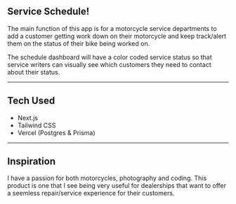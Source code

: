 ## Service Schedule!

The main function of this app is for a motorcycle service departments to add a customer getting work down on their motorcycle and keep track/alert them on the status of their bike being worked on.

The schedule dashboard will have a color coded service status so that service writers can visually see which customers they need to contact about their status.

---

## Tech Used

-   Next.js
-   Tailwind CSS
-   Vercel (Postgres & Prisma)

---

## Inspiration

I have a passion for both motorcycles, photography and coding. This product is one that I see being very useful for dealerships that want to offer a seemless repair/service experience for their customers.

